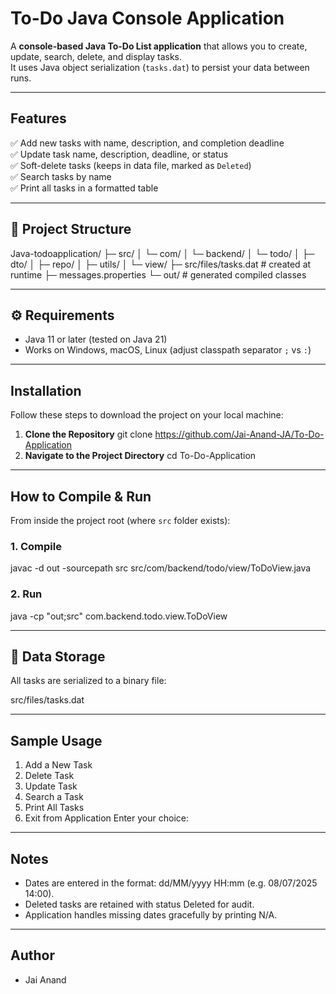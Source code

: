# To-Do Java Console Application

A **console-based Java To-Do List application** that allows you to create, update, search, delete, and display tasks.  
It uses Java object serialization (`tasks.dat`) to persist your data between runs.

---

## Features

✅ Add new tasks with name, description, and completion deadline  
✅ Update task name, description, deadline, or status  
✅ Soft-delete tasks (keeps in data file, marked as `Deleted`)  
✅ Search tasks by name  
✅ Print all tasks in a formatted table

---

## 📂 Project Structure
Java-todoapplication/
├─ src/
│ └─ com/
│ └─ backend/
│ └─ todo/
│ ├─ dto/
│ ├─ repo/
│ ├─ utils/
│ └─ view/
├─ src/files/tasks.dat # created at runtime
├─ messages.properties
└─ out/ # generated compiled classes

---

## ⚙️ Requirements

- Java 11 or later (tested on Java 21)
- Works on Windows, macOS, Linux (adjust classpath separator `;` vs `:`)

---
## Installation
Follow these steps to download the project on your local machine:

1. **Clone the Repository**
   git clone https://github.com/Jai-Anand-JA/To-Do-Application
3. **Navigate to the Project Directory**
   cd To-Do-Application

---

## How to Compile & Run

From inside the project root (where `src` folder exists):

### 1️. Compile
javac -d out -sourcepath src src/com/backend/todo/view/ToDoView.java

### 2️. Run  
java -cp "out;src" com.backend.todo.view.ToDoView

---

## 💾 Data Storage
All tasks are serialized to a binary file:  

src/files/tasks.dat

---

## Sample Usage
1. Add a New Task
2. Delete Task
3. Update Task
4. Search a Task
5. Print All Tasks
6. Exit from Application 
Enter your choice:

---

## Notes
- Dates are entered in the format: dd/MM/yyyy HH:mm (e.g. 08/07/2025 14:00).
- Deleted tasks are retained with status Deleted for audit.
- Application handles missing dates gracefully by printing N/A.

---

## Author
- Jai Anand
